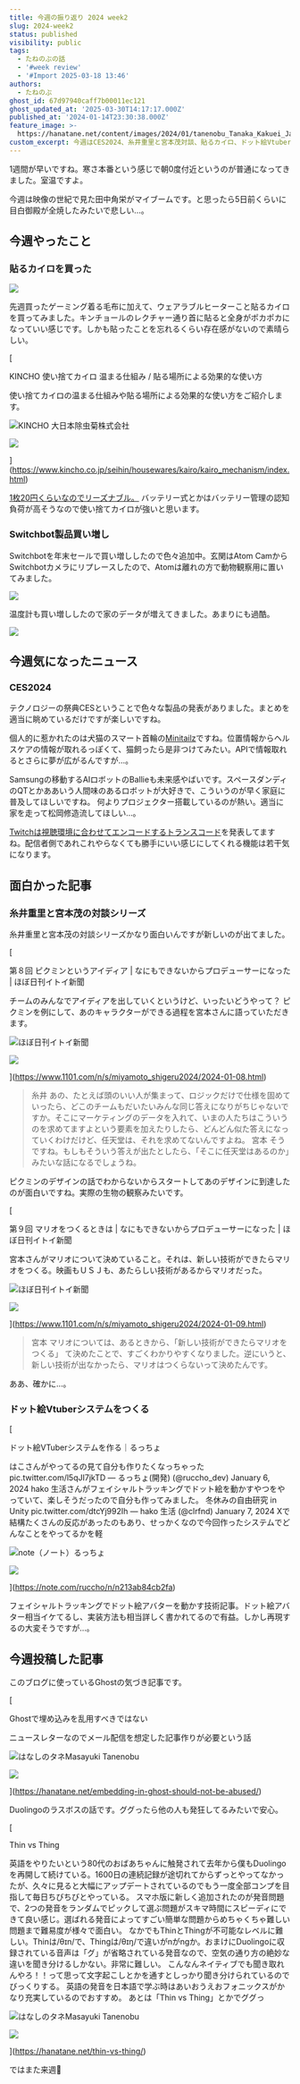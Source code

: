 ```yaml
---
title: 今週の振り返り 2024 week2
slug: 2024-week2
status: published
visibility: public
tags:
  - たねのぶの話
  - '#week review'
  - '#Import 2025-03-18 13:46'
authors:
  - たねのぶ
ghost_id: 67d97940caff7b00011ec121
ghost_updated_at: '2025-03-30T14:17:17.000Z'
published_at: '2024-01-14T23:30:38.000Z'
feature_image: >-
  https://hanatane.net/content/images/2024/01/tanenobu_Tanaka_Kakuei_Japanese_Politician_communicating_with_H_c7d7b243-ee42-4bc8-8f96-10532594d1ef.png
custom_excerpt: 今週はCES2024、糸井重里と宮本茂対談、貼るカイロ、ドット絵Vtuber、田中角栄という感じでした。
---
```

1週間が早いですね。寒さ本番という感じで朝0度付近というのが普通になってきました。室温ですよ。

今週は映像の世紀で見た田中角栄がマイブームです。と思ったら5日前くらいに目白御殿が全焼したみたいで悲しい…。

## 今週やったこと

### 貼るカイロを買った

![](https://hanatane.net/content/images/2024/01/GDevyWTbcAAZa6w.jpeg)

先週買ったゲーミング着る毛布に加えて、ウェアラブルヒーターこと貼るカイロを買ってみました。キンチョールのレクチャー通り首に貼ると全身がポカポカになっていい感じです。しかも貼ったことを忘れるくらい存在感がないので素晴らしい。

[

KINCHO 使い捨てカイロ 温まる仕組み / 貼る場所による効果的な使い方

使い捨てカイロの温まる仕組みや貼る場所による効果的な使い方をご紹介します。

![](https://www.kincho.co.jp/icon/kincho.ico)KINCHO 大日本除虫菊株式会社

![](http://www.kincho.co.jp/seihin/housewares/kairo/kairo_mechanism/img/thumb.jpg)

](https://www.kincho.co.jp/seihin/housewares/kairo/kairo_mechanism/index.html)

[1枚20円くらいなのでリーズナブル。](https://amzn.to/41Wdamk) バッテリー式とかはバッテリー管理の認知負荷が高そうなので使い捨てカイロが強いと思います。

### Switchbot製品買い増し

Switchbotを年末セールで買い増ししたので色々追加中。玄関はAtom CamからSwitchbotカメラにリプレースしたので、Atomは離れの方で動物観察用に置いてみました。

![](https://hanatane.net/content/images/2024/01/GDupFEebgAAIF0d.jpeg)

温度計も買い増ししたので家のデータが増えてきました。あまりにも過酷。

![](https://hanatane.net/content/images/2024/01/output.jpg)

## 今週気になったニュース

### CES2024

テクノロジーの祭典CESということで色々な製品の発表がありました。まとめを適当に眺めているだけですが楽しいですね。

個人的に惹かれたのは犬猫のスマート首輪の[Minitailz](https://petcare.invoxia.com/)ですね。位置情報からヘルスケアの情報が取れるっぽくて、猫飼ったら是非つけてみたい。APIで情報取れるとさらに夢が広がるんですが…。

Samsungの移動するAIロボットのBallieも未来感やばいです。スペースダンディのQTとかああいう人間味のあるロボットが大好きで、こういうのが早く家庭に普及してほしいですね。 何よりプロジェクター搭載しているのが熱い。適当に家を走って松岡修造流してほしい…。

[Twitchは視聴環境に合わせてエンコードするトランスコード](https://blog.twitch.tv/ja-jp/2024/01/08/introducing-the-enhanced-broadcasting-beta/)を発表してますね。配信者側であれこれやらなくても勝手にいい感じにしてくれる機能は若干気になります。

## 面白かった記事

### 糸井重里と宮本茂の対談シリーズ

糸井重里と宮本茂の対談シリーズかなり面白いんですが新しいのが出てました。

[

第８回 ピクミンというアイディア | なにもできないからプロデューサーになった | ほぼ日刊イトイ新聞

チームのみんなでアイディアを出していくというけど、いったいどうやって？ ピクミンを例にして、あのキャラクターができる過程を宮本さんに語っていただきます。

![](https://www.1101.com/favicon.ico)ほぼ日刊イトイ新聞

![](https://www.1101.com/n/s/wp-content/uploads/2023/12/og_miyamoto_shigeru2023.jpg)

](https://www.1101.com/n/s/miyamoto_shigeru2024/2024-01-08.html)

> 糸井 あの、たとえば頭のいい人が集まって、ロジックだけで仕様を固めていったら、どこのチームもだいたいみんな同じ答えになりがちじゃないですか。そこにマーケティングのデータを入れて、いまの人たちはこういうのを求めてますよという要素を加えたりしたら、どんどん似た答えになっていくわけだけど、任天堂は、それを求めてないんですよね。 宮本 そうですね。もしもそういう答えが出たとしたら、「そこに任天堂はあるのか」みたいな話になるでしょうね。

ピクミンのデザインの話でわからないからスタートしてあのデザインに到達したのが面白いですね。実際の生物の観察みたいです。

[

第９回 マリオをつくるときは | なにもできないからプロデューサーになった | ほぼ日刊イトイ新聞

宮本さんがマリオについて決めていること。それは、新しい技術ができたらマリオをつくる。映画もＵＳＪも、あたらしい技術があるからマリオだった。

![](https://www.1101.com/favicon.ico)ほぼ日刊イトイ新聞

![](https://www.1101.com/n/s/wp-content/uploads/2023/12/og_miyamoto_shigeru2023.jpg)

](https://www.1101.com/n/s/miyamoto_shigeru2024/2024-01-09.html)

> 宮本 マリオについては、あるときから、「新しい技術ができたらマリオをつくる」 て決めたことで、すごくわかりやすくなりました。逆にいうと、新しい技術が出なかったら、マリオはつくらないって決めたんです。

ああ、確かに…。

### ドット絵Vtuberシステムをつくる

[

ドット絵VTuberシステムを作る｜るっちょ

はこさんがやってるの見て自分も作りたくなっちゃった pic.twitter.com/l5qJI7jkTD — るっちょ(開発) (@ruccho\_dev) January 6, 2024 hako 生活さんがフェイシャルトラッキングでドット絵を動かすやつをやっていて、楽しそうだったので自分も作ってみました。 冬休みの自由研究 in Unity pic.twitter.com/dtcYj992Ih — hako 生活 (@clrfnd) January 7, 2024 Xで結構たくさんの反応があったのもあり、せっかくなので今回作ったシステムでどんなことをやってるかを軽

![](https://assets.st-note.com/poc-image/manual/note-common-images/production/icons/apple-touch-icon.png)note（ノート）るっちょ

![](https://assets.st-note.com/production/uploads/images/127009320/rectangle_large_type_2_57489e7b6f1caaa06dc3f5a70180bc33.png?fit=bounds&quality=85&width=1280)

](https://note.com/ruccho/n/n213ab84cb2fa)

フェイシャルトラッキングでドット絵アバターを動かす技術記事。ドット絵アバター相当イケてるし、実装方法も相当詳しく書かれてるので有益。しかし再現するの大変そうですが…。

## 今週投稿した記事

このブログに使っているGhostの気づき記事です。

[

Ghostで埋め込みを乱用すべきではない

ニュースレターなのでメール配信を想定した記事作りが必要という話

![](https://www.hanatane.net/content/images/size/w256h256/2023/03/icon512.png)はなしのタネMasayuki Tanenobu

![](https://www.hanatane.net/content/images/size/w1200/2024/01/18898959-564f-49b9-9960-8b6b2c8f46ef.webp)

](https://hanatane.net/embedding-in-ghost-should-not-be-abused/)

Duolingoのラスボスの話です。ググったら他の人も発狂してるみたいで安心。

[

Thin vs Thing

英語をやりたいという80代のおばあちゃんに触発されて去年から僕もDuolingoを再開して続けている。1600日の連続記録が途切れてからずっとやってなかったが、久々に見ると大幅にアップデートされているのでもう一度全部コンプを目指して毎日ちびちびとやっている。 スマホ版に新しく追加されたのが発音問題で、2つの発音をランダムでピックして選ぶ問題がスキマ時間にスピーディにできて良い感じ。選ばれる発音によってすごい簡単な問題からめちゃくちゃ難しい問題まで難易度が様々で面白い。 なかでもThinとThingが不可能なレベルに難しい。Thinは/θɪn/で、Thingは/θɪŋ/で違いがnがngか。おまけにDuolingoに収録されている音声は「グ」が省略されている発音なので、空気の通り方の絶妙な違いを聞き分けるしかない。非常に難しい。 こんなんネイティブでも聞き取れんやろ！！って思って文字起こしとかを通すとしっかり聞き分けられているのでびっくりする。 英語の発音を日本語で学ぶ時はあいおうえおフォニックスがかなり充実しているのでおすすめ。 あとは「Thin vs Thing」とかでググっ

![](https://www.hanatane.net/content/images/size/w256h256/2023/03/icon512.png)はなしのタネMasayuki Tanenobu

![](https://www.hanatane.net/content/images/size/w1200/2024/01/tanenobu_a_green_owl_is_attacking_a_japanese_guy_who_is_crying_482eaf46-bfa2-439e-bc93-8875c2b0727d.png)

](https://hanatane.net/thin-vs-thing/)

ではまた来週👋

